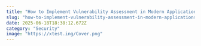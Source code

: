```yaml
---
title: "How to Implement Vulnerability Assessment in Modern Applications Successfully"
slug: "how-to-implement-vulnerability-assessment-in-modern-applications-successfully"
date: 2025-06-18T18:38:12.672Z
category: "Security"
image: "https://xtest.ing/Cover.png"
---
```


